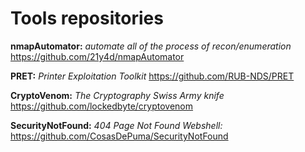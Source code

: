 # Tools repositories

**nmapAutomator:** *automate all of the process of recon/enumeration* https://github.com/21y4d/nmapAutomator

**PRET:** *Printer Exploitation Toolkit* https://github.com/RUB-NDS/PRET

**CryptoVenom:** *The Cryptography Swiss Army knife* https://github.com/lockedbyte/cryptovenom

**SecurityNotFound:** *404 Page Not Found Webshell:* https://github.com/CosasDePuma/SecurityNotFound

